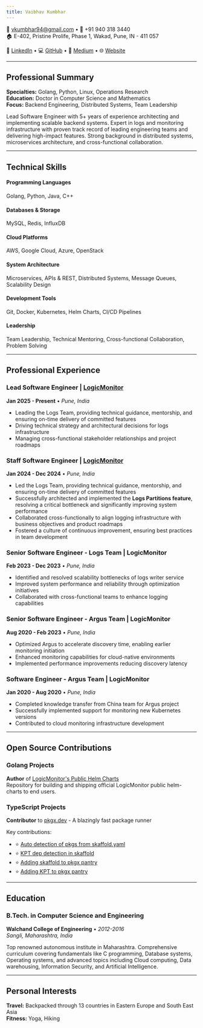 ```yaml
---
title: Vaibhav Kumbhar
---
```


<div class="header">
<div class="contact-info">

📧 vkumbhar94@gmail.com • 📱 +91 940 318 3440<br>
🏠 E-402, Pristine Prolife, Phase 1, Wakad, Pune, IN - 411 057<br>
<div class="social-links">
🔗 <a href="https://www.linkedin.com/in/beingvaibhav/">LinkedIn</a> • 
💻 <a href="https://github.com/vkumbhar94">GitHub</a> • 
📝 <a href="https://medium.com/@vkumbhar94">Medium</a> • 
🌐 <a href="https://vkumbhar94.github.io/personal-website/">Website</a>
</div>
</div>
</div>

---

## Professional Summary

**Specialties:** Golang, Python, Linux, Operations Research  
**Education:** Doctor in Computer Science and Mathematics  
**Focus:** Backend Engineering, Distributed Systems, Team Leadership

Lead Software Engineer with 5+ years of experience architecting and implementing scalable backend systems. Expert in logs and monitoring infrastructure with proven track record of leading engineering teams and delivering high-impact features. Strong background in distributed systems, microservices architecture, and cross-functional collaboration.

---

## Technical Skills

<div class="skills-grid">
<div class="skill-category">
<h4>Programming Languages</h4>
Golang, Python, Java, C++
</div>

<div class="skill-category">
<h4>Databases & Storage</h4>
MySQL, Redis, InfluxDB
</div>

<div class="skill-category">
<h4>Cloud Platforms</h4>
AWS, Google Cloud, Azure, OpenStack
</div>

<div class="skill-category">
<h4>System Architecture</h4>
Microservices, APIs & REST, Distributed Systems, Message Queues, Scalability Design
</div>

<div class="skill-category">
<h4>Development Tools</h4>
Git, Docker, Kubernetes, Helm Charts, CI/CD Pipelines
</div>

<div class="skill-category">
<h4>Leadership</h4>
Team Leadership, Technical Mentoring, Cross-functional Collaboration, Problem Solving
</div>
</div>

---

## Professional Experience

### Lead Software Engineer | [LogicMonitor](https://www.logicmonitor.com)
**Jan 2025 - Present** • *Pune, India*

- Leading the Logs Team, providing technical guidance, mentorship, and ensuring on-time delivery of committed features
- Driving technical strategy and architectural decisions for logs infrastructure
- Managing cross-functional stakeholder relationships and project roadmaps

### Staff Software Engineer | [LogicMonitor](https://www.logicmonitor.com)
**Jan 2024 - Dec 2024** • *Pune, India*

- Led the Logs Team, providing technical guidance, mentorship, and ensuring on-time delivery of committed features
- Successfully architected and implemented the **Logs Partitions feature**, resolving a critical bottleneck and significantly improving system performance
- Collaborated cross-functionally to align logging infrastructure with business objectives and product roadmaps
- Fostered a culture of continuous improvement, ensuring best practices in team development

### Senior Software Engineer - Logs Team | LogicMonitor
**Feb 2023 - Dec 2023** • *Pune, India*

- Identified and resolved scalability bottlenecks of logs writer service
- Improved system performance and reliability through optimization initiatives
- Collaborated with cross-functional teams to enhance logging capabilities

### Senior Software Engineer - Argus Team | LogicMonitor
**Aug 2020 - Feb 2023** • *Pune, India*

- Optimized Argus to accelerate discovery time, enabling earlier monitoring initiation
- Enhanced monitoring capabilities for cloud-native environments
- Implemented performance improvements reducing discovery latency

### Software Engineer - Argus Team | LogicMonitor
**Jan 2020 - Aug 2020** • *Pune, India*

- Completed knowledge transfer from China team for Argus project
- Successfully implemented support for monitoring new Kubernetes versions
- Contributed to cloud monitoring infrastructure development

---

## Open Source Contributions

### Golang Projects
**Author** of [LogicMonitor's Public Helm Charts](https://github.com/logicmonitor/helm-charts)  
Repository for building and shipping official LogicMonitor public helm-charts to end users.

### TypeScript Projects  
**Contributor** to [pkgx.dev](https://pkgx.dev/) - A blazingly fast package runner

Key contributions:
- ⭐ [Auto detection of pkgs from skaffold.yaml](https://github.com/pkgxdev/pkgx/pull/810)
- ⭐ [KPT dep detection in skaffold](https://github.com/pkgxdev/pkgx/pull/825)  
- ⭐ [Adding skaffold to pkgx pantry](https://github.com/pkgxdev/pantry/pull/3660)
- ⭐ [Adding KPT to pkgx pantry](https://github.com/pkgxdev/pantry/pull/3667)

---

## Education

### B.Tech. in Computer Science and Engineering
**Walchand College of Engineering** • *2012-2016*  
*Sangli, Maharashtra, India*

Top renowned autonomous institute in Maharashtra. Comprehensive curriculum covering fundamentals like C programming, Database systems, Operating systems, and advanced topics including Cloud computing, Data warehousing, Information Security, and Artificial Intelligence.

---

## Personal Interests

**Travel:** Backpacked through 13 countries in Eastern Europe and South East Asia  
**Fitness:** Yoga, Hiking
